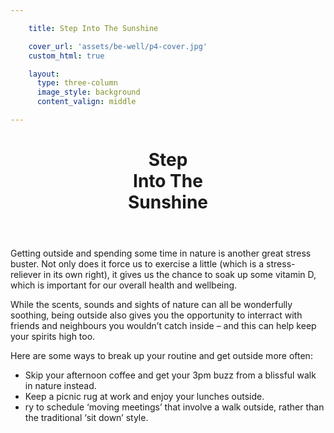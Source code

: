 ```yaml
---

    title: Step Into The Sunshine

    cover_url: 'assets/be-well/p4-cover.jpg'
    custom_html: true

    layout:
      type: three-column
      image_style: background
      content_valign: middle

---
```


<figure class="cover-area image" style="background-image: url({{ cover.url }})">
</figure>

<div class="content">
  <header>
    <div class="wrapper">
      <h1 class="title">Step <br>Into The <br>Sunshine</h1>
    </div>
  </header>
  <div class="body">
    <p>Getting outside and spending some time in nature is another great stress buster. Not only does it force us to exercise a little (which is a stress- reliever in its own right), it gives us the chance to soak up some vitamin D, which is important for our overall health and wellbeing.</p>
    <p>While the scents, sounds and sights of nature can all be wonderfully soothing, being outside also gives you the opportunity to interract with friends and neighbours you wouldn’t catch inside – and this can help keep your spirits high too.</p>
    <p>Here are some ways to break up your routine and get outside more often:</p>
    <ul>
      <li>Skip your afternoon coffee and get your 3pm buzz from a blissful walk in nature instead.</li>
      <li>Keep a picnic rug at work and enjoy your lunches outside.</li>
      <li>ry to schedule ‘moving meetings’ that involve a walk outside, rather than the traditional ‘sit down’ style.</li>
    </ul>
  </div>
</div>
